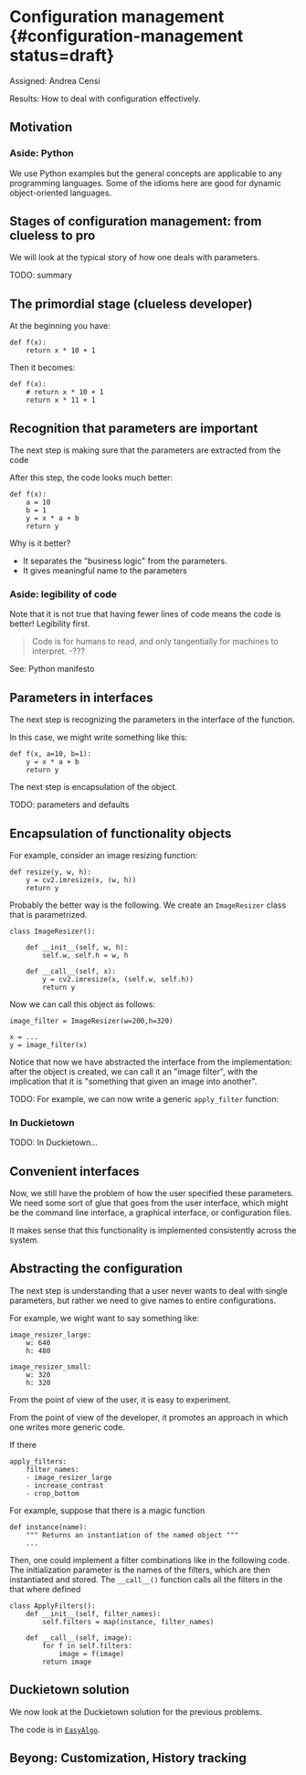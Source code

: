 # Configuration management {#configuration-management status=draft}

Assigned: Andrea Censi

<div class='requirements' markdown="1">

Results: How to deal with configuration effectively.

</div>

## Motivation


### Aside: Python

We use Python examples but the general concepts are applicable
to any programming languages. Some of the idioms here are good for
dynamic object-oriented languages.

## Stages of configuration management: from clueless to pro

We will look at the typical story of how one deals with parameters.

TODO: summary


## The primordial stage (clueless developer)

At the beginning you have:

    def f(x):
        return x * 10 + 1

Then it becomes:

    def f(x):
        # return x * 10 + 1
        return x * 11 + 1

##  Recognition that parameters are important

The next step is making sure that the parameters are extracted from the code

After this step, the code looks much better:

    def f(x):
        a = 10
        b = 1
        y = x * a + b
        return y

Why is it better?

* It separates the "business logic" from the parameters.
* It gives meaningful name to the parameters

### Aside: legibility of code

Note that it is not true that having fewer lines of code means
the code is better! Legibility first.

> Code is for humans to read, and only tangentially for machines to interpret. -???


See: Python manifesto

## Parameters in interfaces

The next step is recognizing the parameters in the interface of the function.

In this case, we might write something like this:

    def f(x, a=10, b=1):
        y = x * a + b
        return y

The next step is encapsulation of the object.


TODO: parameters and defaults


## Encapsulation of functionality objects

For example, consider an image resizing function:

    def resize(y, w, h):
        y = cv2.imresize(x, (w, h))
        return y

Probably the better way is the following.
We create an `ImageResizer` class that is parametrized.

    class ImageResizer():

        def __init__(self, w, h):
            self.w, self.h = w, h

        def __call__(self, x):
            y = cv2.imresize(x, (self.w, self.h))
            return y

Now we can call this object as follows:

    image_filter = ImageResizer(w=200,h=320)

    x = ...
    y = image_filter(x)

Notice that now we have abstracted the interface from the implementation:
after the object is created, we can call it an "image filter", with the
implication that it is "something that given an image into another".

TODO: For example, we can now write a generic `apply_filter` function:

### In Duckietown

TODO: In Duckietown...

## Convenient interfaces

Now, we still have the problem of how the user specified these parameters. We
need some sort of glue that goes from the user interface, which might be the
command line interface, a graphical interface, or configuration files.

It makes sense that this functionality is implemented consistently across the
system.

## Abstracting the configuration

The next step is understanding that a user never wants to deal with single
parameters, but rather we need to give names to entire configurations.

For example, we wight want to say something like:

    image_resizer_large:
        w: 640
        h: 480

    image_resizer_small:
        w: 320
        h: 320

From the point of view of the user, it is easy to experiment.

From the point of view of the developer, it promotes
an approach in which one writes more generic code.

If there

    apply_filters:
        filter_names:
        - image_resizer_large
        - increase_contrast
        - crop_bottom

For example, suppose that there is a magic function

    def instance(name):
        """ Returns an instantiation of the named object """
        ...

Then, one could implement a filter combinations like in the following code. The
initialization parameter is the names of the filters, which are then
instantiated and stored. The `__call__()` function calls all the filters in the
that where defined

    class ApplyFilters():
        def __init__(self, filter_names):
            self.filters = map(instance, filter_names)

        def __call__(self, image):
            for f in self.filters:
                image = f(image)
            return image

## Duckietown solution

We now look at the Duckietown solution for the previous problems.

The code is in [`EasyAlgo`](#easy_algo).




## Beyong: Customization, History tracking
